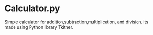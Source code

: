 # Calculator.py

Simple calculator for addition,subtraction,multiplication, and division. its made using Python library Tkitner.
